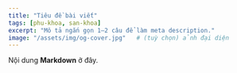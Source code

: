 ```yaml
---
title: "Tiêu đề bài viết"
tags: [phu-khoa, san-khoa]
excerpt: "Mô tả ngắn gọn 1–2 câu để làm meta description."
image: "/assets/img/og-cover.jpg"   # (tuỳ chọn) ảnh đại diện
---
```

Nội dung **Markdown** ở đây.
